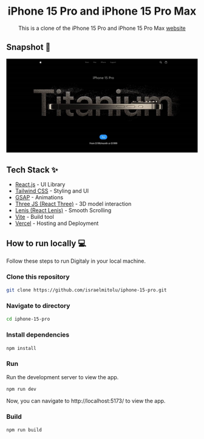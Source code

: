 <div align="center">
<h1>iPhone 15 Pro and iPhone 15 Pro Max</h1>
<p>This is a clone of the iPhone 15 Pro and iPhone 15 Pro Max <a href="https://www.apple.com/iphone-15-pro">website</a></p>
</div>

## Snapshot 📸

![Snapshot of the iPhone 15 Pro website](public/Israel%20Mitolu%20-%20iPhone%2015%20Pro%20and%20iPhone%2015%20Pro%20Max.jpg)

## Tech Stack ✨

- [React.js](https://reactjs.org/) - UI Library
- [Tailwind CSS](https://tailwindcss.com/) - Styling and UI
- [GSAP](https://gsap.com/) - Animations
- [Three JS (React Three)](https://www.npmjs.com/package/react-three) - 3D model interaction
- [Lenis (React Lenis)](https://www.npmjs.com/package/@studio-freight/react-lenis) - Smooth Scrolling
- [Vite](https://vitejs.dev/) - Build tool
- [Vercel](https://vercel.com/) - Hosting and Deployment

## How to run locally 💻

Follow these steps to run Digitaly in your local machine.

### Clone this repository

```bash
git clone https://github.com/israelmitolu/iphone-15-pro.git
```

### Navigate to directory

```bash
cd iphone-15-pro
```

### Install dependencies

```bash
npm install
```

### Run

Run the development server to view the app.

```bash
npm run dev
```

Now, you can navigate to http://localhost:5173/ to view the app.

### Build

```bash
npm run build
```
